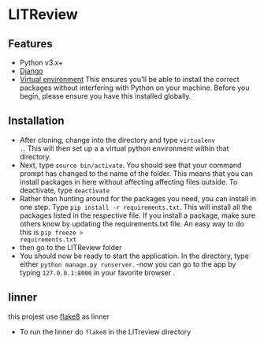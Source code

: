 # LITReview
##

## Features

- Python v3.x+
- [Django](https://www.djangoproject.com/)
- [Virtual environment](https://virtualenv.pypa.io/en/stable/installation.html)
  This ensures you'll be able to install the correct packages without interfering with Python on your machine.
  Before you begin, please ensure you have this installed globally. 


## Installation

 - After cloning, change into the directory and type <code>virtualenv .</code>. This will then set up a a virtual python environment within that directory.
 - Next, type <code>source bin/activate</code>. You should see that your command prompt has changed to the name of the folder. This means that you can install packages in here without affecting affecting files outside. To deactivate, type <code>deactivate</code>
- Rather than hunting around for the packages you need, you can install in one step. Type <code>pip install -r requirements.txt</code>. This will install all the packages listed in the respective file. If you install a package, make sure others know by updating the requirements.txt file. An easy way to do this is <code>pip freeze > requirements.txt</code>
- then go to the LITReview folder
- You should now be ready to start the application. In the directory, type either <code>python manage.py runserver</code>.
-now you can go to the app  by typing <code>127.0.0.1:8000</code> in your favorite browser .

## linner

this projest use [flake8](https://flake8.pycqa.org/en/latest/) as linner

- To run the linner do <code>flake8</code> in the LITreview directory 
